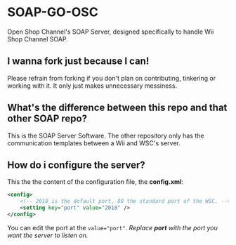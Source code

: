 # SOAP-GO-OSC
Open Shop Channel's SOAP Server, designed specifically to handle Wii Shop Channel SOAP.

## I wanna fork just because I can!
Please refrain from forking if you don't plan on contributing, tinkering or working with it.
It only just makes unnecessary messiness.

## What's the difference between this repo and that other SOAP repo?
This is the SOAP Server Software. The other repository only has the communication templates between a Wii and WSC's server.

## How do i configure the server?
This the the content of the configuration file, the **config.xml**:
```xml
<config>
	<!-- 2018 is the default port, 80 the standard port of the WSC. -->
	<setting key="port" value="2018" /> 
</config>
```
You can edit the port at the `value="port"`.
*Replace* ***port*** *with the port you want the server to listen on.*
